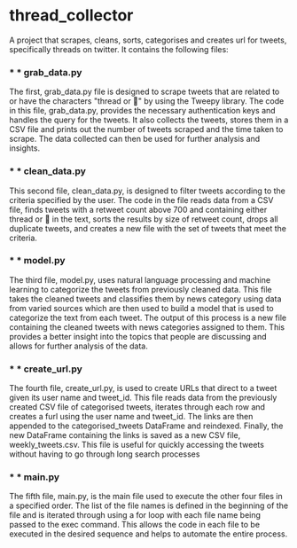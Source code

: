 # thread_collector
A project that scrapes, cleans, sorts, categorises and creates url for tweets, specifically threads on twitter.
It contains the following files:

### * * grab_data.py

The first, grab_data.py file is designed to scrape tweets that are related to or have the characters "thread or 🧵" by using the Tweepy library. The code in this file, grab_data.py, provides the necessary authentication keys and handles the query for the tweets. It also collects the tweets, stores them in a CSV file and prints out the number of tweets scraped and the time taken to scrape. The data collected can then be used for further analysis and insights.

### * * clean_data.py

This second file, clean_data.py, is designed to filter tweets according to the criteria specified by the user. The code in the file reads data from a CSV file, finds tweets with a retweet count above 700 and containing either thread or 🧵 in the text, sorts the results by size of retweet count, drops all duplicate tweets, and creates a new file with the set of tweets that meet the criteria.

### * * model.py

The third file, model.py, uses natural language processing and machine learning to categorize the tweets from previously cleaned data. This file takes the cleaned tweets and classifies them by news category using data from varied sources which are then used to build a model that is used to categorize the text from each tweet. The output of this process is a new file containing the cleaned tweets with news categories assigned to them. This provides a better insight into the topics that people are discussing and allows for further analysis of the data.

### * * create_url.py

The fourth file, create_url.py, is used to create URLs that direct to a tweet given its user name and tweet_id. This file reads data from the previously created CSV file of categorised tweets, iterates through each row and creates a furl using the user name and tweet_id. The links are then appended to the categorised_tweets DataFrame and reindexed. Finally, the new DataFrame containing the links is saved as a new CSV file, weekly_tweets.csv. This file is useful for quickly accessing the tweets without having to go through long search processes

### * * main.py

The fifth file, main.py, is the main file used to execute the other four files in a specified order. The list of the file names is defined in the beginning of the file and is iterated through using a for loop with each file name being passed to the exec command. This allows the code in each file to be executed in the desired sequence and helps to automate the entire process.
